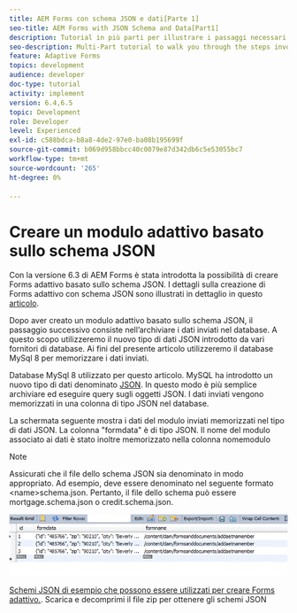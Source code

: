 ```yaml
---
title: AEM Forms con schema JSON e dati[Parte 1]
seo-title: AEM Forms with JSON Schema and Data[Part1]
description: Tutorial in più parti per illustrare i passaggi necessari per creare un modulo adattivo con schema JSON e interrogare i dati inviati.
seo-description: Multi-Part tutorial to walk you through the steps involved in creating Adaptive Form with JSON schema and querying the submitted data.
feature: Adaptive Forms
topics: development
audience: developer
doc-type: tutorial
activity: implement
version: 6.4,6.5
topic: Development
role: Developer
level: Experienced
exl-id: c588bdca-b8a8-4de2-97e0-ba08b195699f
source-git-commit: b069d958bbcc40c0079e87d342db6c5e53055bc7
workflow-type: tm+mt
source-wordcount: '265'
ht-degree: 0%

---
```


# Creare un modulo adattivo basato sullo schema JSON


Con la versione 6.3 di AEM Forms è stata introdotta la possibilità di creare Forms adattivo basato sullo schema JSON. I dettagli sulla creazione di Forms adattivo con schema JSON sono illustrati in dettaglio in questo [articolo](https://experienceleague.adobe.com/docs/experience-manager-65/forms/adaptive-forms-advanced-authoring/adaptive-form-json-schema-form-model.html).

Dopo aver creato un modulo adattivo basato sullo schema JSON, il passaggio successivo consiste nell’archiviare i dati inviati nel database. A questo scopo utilizzeremo il nuovo tipo di dati JSON introdotto da vari fornitori di database. Ai fini del presente articolo utilizzeremo il database MySql 8 per memorizzare i dati inviati.

Database MySql 8 utilizzato per questo articolo. MySQL ha introdotto un nuovo tipo di dati denominato [JSON](https://dev.mysql.com/doc/refman/8.0/en/json.html). In questo modo è più semplice archiviare ed eseguire query sugli oggetti JSON. I dati inviati vengono memorizzati in una colonna di tipo JSON nel database.

La schermata seguente mostra i dati del modulo inviati memorizzati nel tipo di dati JSON. La colonna &quot;formdata&quot; è di tipo JSON. Il nome del modulo associato ai dati è stato inoltre memorizzato nella colonna nomemodulo

>[!NOTE]
>
>Assicurati che il file dello schema JSON sia denominato in modo appropriato. Ad esempio, deve essere denominato nel seguente formato &lt;name>schema.json. Pertanto, il file dello schema può essere mortgage.schema.json o credit.schema.json.


![datastore](assets/datastored.gif)


[Schemi JSON di esempio che possono essere utilizzati per creare Forms adattivo.](assets/samplejsonschemas.zip). Scarica e decomprimi il file zip per ottenere gli schemi JSON
